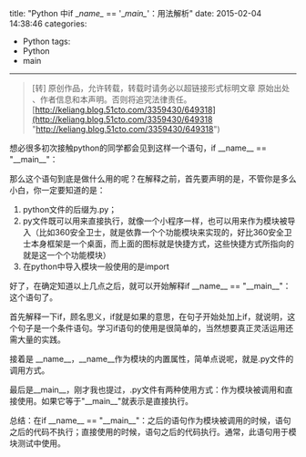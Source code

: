 title: "Python 中if \__name\__ == '\__main\__'：用法解析"
date: 2015-02-04 14:38:46
categories:
- Python
tags:
- Python
- main
---

>[转] 原创作品，允许转载，转载时请务必以超链接形式标明文章 原始出处 、作者信息和本声明。否则将追究法律责任。
>[http://keliang.blog.51cto.com/3359430/649318](http://keliang.blog.51cto.com/3359430/649318 "http://keliang.blog.51cto.com/3359430/649318")

想必很多初次接触python的同学都会见到这样一个语句，if \_\_name\_\_ == "\_\_main\_\_"：

那么这个语句到底是做什么用的呢？在解释之前，首先要声明的是，不管你是多么小白，你一定要知道的是：

1. python文件的后缀为.py；
2. py文件既可以用来直接执行，就像一个小程序一样，也可以用来作为模块被导入（比如360安全卫士，就是依靠一个个功能模块来实现的，好比360安全卫士本身框架是一个桌面，而上面的图标就是快捷方式，这些快捷方式所指向的就是这一个个功能模块）
3. 在python中导入模块一般使用的是import

好了，在确定知道以上几点之后，就可以开始解释if \_\_name\_\_ == "\_\_main\_\_"：这个语句了。

首先解释一下if，顾名思义，if就是如果的意思，在句子开始处加上if，就说明，这个句子是一个条件语句。学习if语句的使用是很简单的，当然想要真正灵活运用还需大量的实践。

接着是 \_\_name\_\_，\_\_name\_\_作为模块的内置属性，简单点说呢，就是.py文件的调用方式。

最后是\_\_main\_\_，刚才我也提过，.py文件有两种使用方式：作为模块被调用和直接使用。如果它等于"\_\_main\_\_"就表示是直接执行。

总结：在if \_\_name\_\_ == "\_\_main\_\_"：之后的语句作为模块被调用的时候，语句之后的代码不执行；直接使用的时候，语句之后的代码执行。通常，此语句用于模块测试中使用。
